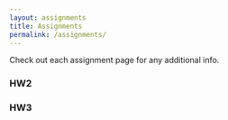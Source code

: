 ```yaml
---
layout: assignments
title: Assignments
permalink: /assignments/
---
```

Check out each assignment page for any additional info.

### HW2
### HW3